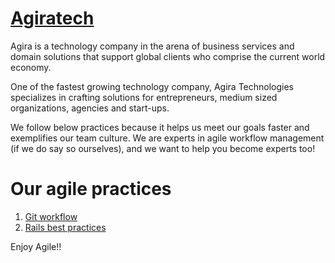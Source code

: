 # [Agiratech](http://agiratech.com/) 
Agira is a technology company in the arena of business services and domain solutions that support global clients who comprise the current world economy.

One of the fastest growing technology company, Agira Technologies specializes in crafting solutions for entrepreneurs, medium sized organizations, agencies and start-ups.

We follow below practices because it helps us meet our goals faster and exemplifies our team culture. We are experts in agile workflow management (if we do say so ourselves), and we want to help you become experts too!

# Our agile practices
1. [Git workflow](https://github.com/agiratech/agile-practices/blob/master/git_workflow.md)
2. [Rails best practices](https://github.com/agiratech/agile-practices/blob/master/rails_best_practices.md)

Enjoy Agile!!
